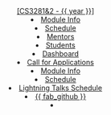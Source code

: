 <header>
<navbar placement="top" type="primary">
  <a slot="brand" href="{{baseUrl}}/index.html" title="Home" class="navbar-brand">[CS3281&2 - {{ year }}]</a>

  <dropdown header="CS3281" class="nav-link">
    <li><a href="{{baseUrl}}/admin/cs3281.html" class="dropdown-item">Module Info</a></li>
    <li><a href="{{baseUrl}}/schedule/index-cs3281.html" class="dropdown-item">Schedule</a></li>
    <li><a href="{{baseUrl}}/admin/mentors.html"class="dropdown-item">Mentors</a></li>
    <li><a href="{{ students_site }}" target="_blank"class="dropdown-item">Students</a></li>
    <li><a href="{{ dashboard_site }}/" target="_blank"class="dropdown-item">Dashboard</a></li>
    <li><a href="{{baseUrl}}/admin/callForApplications.html"class="dropdown-item">Call for Applications</a></li>
  </dropdown>
  <dropdown header="CS3282" class="nav-link">
    <li><a href="{{baseUrl}}/admin/cs3282.html" class="dropdown-item">Module Info</a></li>
    <li><a href="{{baseUrl}}/schedule/index-cs3282.html" class="dropdown-item">Schedule</a></li>
    <li><a href="{{ students_site }}/students/talksSchedule.html" target="_blank"class="dropdown-item">Lightning Talks Schedule</a></li>
  </dropdown>
  <li><a href="https://github.com/nus-cs3281/website" class="nav-link">{{ fab_github }}</a></li>
  <li slot="right" class="nav-link">
    <form class="navbar-form">
      <searchbar :data="searchData" placeholder="Search" :on-hit="searchCallback" menu-align-right ></searchbar>
    </form>
  </li>
</navbar>
</header>
